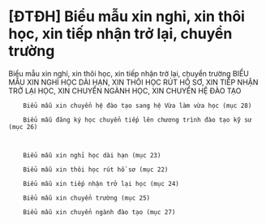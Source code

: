 # [ĐTĐH] Biểu mẫu xin nghỉ, xin thôi học, xin tiếp nhận trở lại, chuyển trường

Biểu mẫu xin nghỉ, xin thôi học, xin tiếp nhận trở lại, chuyển trường
        BIỂU MẪU XIN NGHỈ HỌC DÀI HẠN, XIN THÔI HỌC RÚT HỒ SƠ, XIN TIẾP NHẬN TRỞ LẠI HỌC, XIN CHUYỂN NGÀNH HỌC, XIN CHUYỂN HỆ ĐÀO TẠO


	
		Biểu mẫu xin chuyển hệ đào tạo sang hệ Vừa làm vừa học (mục 28)
	
		Biểu mẫu đăng ký học chuyển tiếp lên chương trình đào tạo kỹ sư (mục 26)


	
		Biểu mẫu xin nghỉ học dài hạn (mục 23)
	
		Biểu mẫu xin thôi học rút hồ sơ (mục 22)
	
		Biểu mẫu xin tiếp nhận trở lại học (mục 24)
	
		Biểu mẫu xin chuyển trường (mục 25)
	
		Biểu mẫu xin chuyển ngành đào tạo (mục 27)
